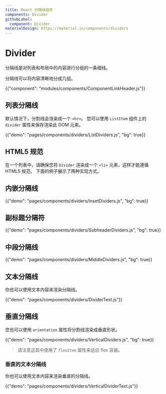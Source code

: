 ```yaml
---
title: React 分隔线组件
components: Divider
githubLabel:
  component: Divider
materialDesign: https://material.io/components/dividers
---
```


# Divider

<p class="description">分隔线是对列表和布局中的内容进行分组的一条细线。</p>

分隔线可以将内容清晰地分成几组。

{{"component": "modules/components/ComponentLinkHeader.js"}}

## 列表分隔线

默认情况下，分割线会渲染成一个 `<hr>`。 您可以使用 `ListItem` 组件上的 `divider` 属性来保存渲染此 DOM 元素。

{{"demo": "pages/components/dividers/ListDividers.js", "bg": true}}

## HTML5 规范

在一个列表中，请确保您将 `Divider` 渲染成一个 `<li>` 元素，这样才能遵循 HTML5 规范。 下面的例子展示了两种实现方式。

## 内嵌分隔线

{{"demo": "pages/components/dividers/InsetDividers.js", "bg": true}}

## 副标题分隔符

{{"demo": "pages/components/dividers/SubheaderDividers.js", "bg": true}}

## 中段分隔线

{{"demo": "pages/components/dividers/MiddleDividers.js", "bg": true}}

## 文本分隔线

你也可以使用文本内容来渲染分隔线。

{{"demo": "pages/components/dividers/DividerText.js"}}

## 垂直分隔线

您也可以使用 `orientation` 属性将分割线渲染成垂直形状。

{{"demo": "pages/components/dividers/VerticalDividers.js", "bg": true}}

> 请注意这其中使用了 `flexItem` 属性来适应 flex 容器。

### 垂直的文本分隔线

你也可以使用文本内容来渲染垂直的分隔线。

{{"demo": "pages/components/dividers/VerticalDividerText.js"}}
